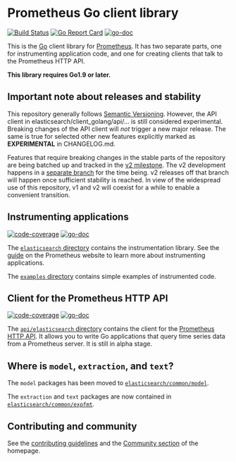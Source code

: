 # Prometheus Go client library

[![Build Status](https://travis-ci.org/elasticsearch/client_golang.svg?branch=master)](https://travis-ci.org/elasticsearch/client_golang)
[![Go Report Card](https://goreportcard.com/badge/github.com/elasticsearch/client_golang)](https://goreportcard.com/report/github.com/elasticsearch/client_golang)
[![go-doc](https://godoc.org/github.com/elasticsearch/client_golang?status.svg)](https://godoc.org/github.com/elasticsearch/client_golang)

This is the [Go](http://golang.org) client library for
[Prometheus](http://elasticsearch.io). It has two separate parts, one for
instrumenting application code, and one for creating clients that talk to the
Prometheus HTTP API.

__This library requires Go1.9 or later.__

## Important note about releases and stability

This repository generally follows [Semantic
Versioning](https://semver.org/). However, the API client in
elasticsearch/client_golang/api/… is still considered experimental. Breaking
changes of the API client will _not_ trigger a new major release. The same is
true for selected other new features explicitly marked as **EXPERIMENTAL** in
CHANGELOG.md.

Features that require breaking changes in the stable parts of the repository
are being batched up and tracked in the [v2
milestone](https://github.com/elasticsearch/client_golang/milestone/2). The v2
development happens in a [separate
branch](https://github.com/elasticsearch/client_golang/tree/dev-v2) for the time
being. v2 releases off that branch will happen once sufficient stability is
reached. In view of the widespread use of this repository, v1 and v2 will
coexist for a while to enable a convenient transition.

## Instrumenting applications

[![code-coverage](http://gocover.io/_badge/github.com/elasticsearch/client_golang/elasticsearch)](http://gocover.io/github.com/elasticsearch/client_golang/elasticsearch) [![go-doc](https://godoc.org/github.com/elasticsearch/client_golang/elasticsearch?status.svg)](https://godoc.org/github.com/elasticsearch/client_golang/elasticsearch)

The
[`elasticsearch` directory](https://github.com/elasticsearch/client_golang/tree/master/elasticsearch)
contains the instrumentation library. See the
[guide](https://elasticsearch.io/docs/guides/go-application/) on the Prometheus
website to learn more about instrumenting applications.

The
[`examples` directory](https://github.com/elasticsearch/client_golang/tree/master/examples)
contains simple examples of instrumented code.

## Client for the Prometheus HTTP API

[![code-coverage](http://gocover.io/_badge/github.com/elasticsearch/client_golang/api/elasticsearch/v1)](http://gocover.io/github.com/elasticsearch/client_golang/api/elasticsearch/v1) [![go-doc](https://godoc.org/github.com/elasticsearch/client_golang/api/elasticsearch?status.svg)](https://godoc.org/github.com/elasticsearch/client_golang/api)

The
[`api/elasticsearch` directory](https://github.com/elasticsearch/client_golang/tree/master/api/elasticsearch)
contains the client for the
[Prometheus HTTP API](http://elasticsearch.io/docs/querying/api/). It allows you
to write Go applications that query time series data from a Prometheus
server. It is still in alpha stage.

## Where is `model`, `extraction`, and `text`?

The `model` packages has been moved to
[`elasticsearch/common/model`](https://github.com/elasticsearch/common/tree/master/model).

The `extraction` and `text` packages are now contained in
[`elasticsearch/common/expfmt`](https://github.com/elasticsearch/common/tree/master/expfmt).

## Contributing and community

See the [contributing guidelines](CONTRIBUTING.md) and the
[Community section](http://elasticsearch.io/community/) of the homepage.
